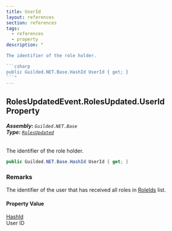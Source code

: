 ```yaml
---
title: UserId
layout: references
section: references
tags:
  - references
  - property
description: "

The identifier of the role holder.

```csharp
public Guilded.NET.Base.HashId UserId { get; }
```"
---
```


## RolesUpdatedEvent.RolesUpdated.UserId Property
###### **Assembly:** `Guilded.NET.Base`<br/>**Type:** [`RolesUpdated`](RolesUpdatedEvent.RolesUpdated 'Guilded.NET.Base.Events.RolesUpdatedEvent.RolesUpdated')

The identifier of the role holder.

```csharp
public Guilded.NET.Base.HashId UserId { get; }
```

### Remarks
  
The identifier of the user that has received all roles in [RoleIds](RolesUpdatedEvent.RolesUpdated.RoleIds 'Guilded.NET.Base.Events.RolesUpdatedEvent.RolesUpdated.RoleIds') list.

#### Property Value
[HashId](HashId 'Guilded.NET.Base.HashId')  
User ID